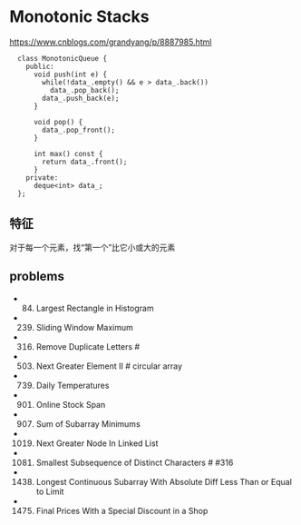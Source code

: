
# Monotonic Stacks
https://www.cnblogs.com/grandyang/p/8887985.html
```
  class MonotonicQueue {
    public:
      void push(int e) {
        while(!data_.empty() && e > data_.back()) 
          data_.pop_back();
        data_.push_back(e);
      } 
      
      void pop() {
        data_.pop_front();
      }
      
      int max() const { 
        return data_.front(); 
      }
    private:
      deque<int> data_;
  };
```
## 特征
对于每一个元素，找“第一个”比它小或大的元素

## problems
- 84. Largest Rectangle in Histogram
- 239. Sliding Window Maximum
- 316. Remove Duplicate Letters              #  
- 503. Next Greater Element II               # circular array
- 739. Daily Temperatures
- 901. Online Stock Span
- 907. Sum of Subarray Minimums
- 1019. Next Greater Node In Linked List
- 1081. Smallest Subsequence of Distinct Characters            # #316
- 1438. Longest Continuous Subarray With Absolute Diff Less Than or Equal to Limit
- 1475. Final Prices With a Special Discount in a Shop


